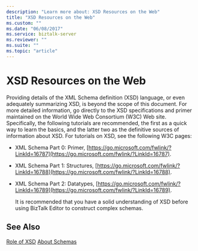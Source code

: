 ```yaml
---
description: "Learn more about: XSD Resources on the Web"
title: "XSD Resources on the Web"
ms.custom: ""
ms.date: "06/08/2017"
ms.service: biztalk-server
ms.reviewer: ""
ms.suite: ""
ms.topic: "article"
---
```

# XSD Resources on the Web
Providing details of the XML Schema definition (XSD) language, or even adequately summarizing XSD, is beyond the scope of this document. For more detailed information, go directly to the XSD specifications and primer maintained on the World Wide Web Consortium (W3C) Web site. Specifically, the following tutorials are recommended, the first as a quick way to learn the basics, and the latter two as the definitive sources of information about XSD. For tutorials on XSD, see the following W3C pages:

- XML Schema Part 0: Primer, [https://go.microsoft.com/fwlink/?LinkId=16787](https://go.microsoft.com/fwlink/?LinkId=16787).

- XML Schema Part 1: Structures, [https://go.microsoft.com/fwlink/?LinkId=16788](https://go.microsoft.com/fwlink/?LinkId=16788).

- XML Schema Part 2: Datatypes, [https://go.microsoft.com/fwlink/?LinkId=16789](https://go.microsoft.com/fwlink/?LinkId=16789).

  It is recommended that you have a solid understanding of XSD before using BizTalk Editor to construct complex schemas.

## See Also
 [Role of XSD](../core/role-of-xsd.md)
 [About Schemas](../core/about-schemas.md)
